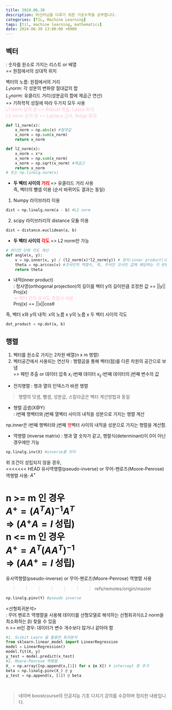 ```yaml
---
title: 2024.06.30
description: 머신러닝을 다루기 위한 기초수학을 공부합니다.
categories: [TIL, Machine Learning]
tags: [til, machine learning, mathematics]
date: 2024-06-30 13:00:00 +0900
---
```


<h2> 벡터 </h2>

: 숫자를 원소로 가지는 리스트 or 배열 <br/>
== 원점에서의 상대적 위치 <br/>

벡터의 노름: 원점에서의 거리 <br/>
$L_{1} norm$: 각 성분의 변화량 절대값의 합 <br/>
$L_{2} norm$: 유클리드 거리(성분곱의 합에 제곱근 연산) <br/>
=> 기하학적 성질에 따라 두가지 모두 사용 <br/>
<span style="color:pink;"> 
L1 norm 상의 원 => Robust 학습, Lasso 회귀 <br/>
L2 norm 상의 원 => Laplace 근사, Ridge 회귀
</span>

```python
def l1_norm(x):
    x_norm = np.abs(x) #절댓값
    x_norm = np.sum(x_norm)
    return x_norm

def l2_norm(x):
    x_norm = x*x
    x_norm = np.sum(x_norm)
    x_norm = np.sqrt(x_norm) #제곱근
    return x_norm
# 또는 np.linalg.norm(x)
``` 

* <b> 두 벡터 사이의 <span style="color: red;"> 거리</span></b> => 유클리드 거리 사용 <br/>
즉, 벡터의 뺄셈 이용 (순서 바뀌어도 결과는 동일) <br/>
1. Numpy 라이브러리 이용
```python
dist = np.linalg.norm(a - b) #L2 norm
```
2. scipy 라이브러리의 distance 모듈 이용
```python
dist = distance.euclidean(a, b)
```

* <b> 두 벡터 사이의<span style="color: red;"> 각도</span></b> 
=> L2 norm만 가능
```python
# 라디안 단위 각도 계산
def angle(x, y):
    v = np.inner(x, y) / (l2_norm(x)*l2_norm(y)) # 분자:inner product(내적)
    theta = np.arccos(v) #코사인의 역함수, 즉, 주어진 코사인 값에 해당하는 각 반환
    return theta
```

* 내적(inner product) <br/>
: 정사영(orthogonal projection)의 길이를 벡터 y의 길이만큼 조정한 값 == ||y|| Proj(x)<br/>
<span style="color:pink;"> => 벡터 간의 유사도 측정시 사용</span> <br/>
Proj(x) == ||x||cosθ <br/>

즉, 벡터 x와 y의 내적: x의 노름 x y의 노름 x 두 벡터 사이의 각도
```python
dot_product = np.dot(a, b)
```


<h2> 행렬 </h2>

1. 벡터를 원소로 가지는 2차원 배열(n x m 행렬)
2. 벡터공간에서 사용되는 연산자
: 행렬곱을 통해 벡터(점)를 다른 차원의 공간으로 보냄 <br/>
=> 패턴 추출 or 데이터 압축
$x_{i}$ i번째 데이터
$x_{ij}$ i번째 데이터의 j번째 변수의 값 <br/>

* 전치행렬
: 행과 열의 인덱스가 바뀐 행렬 <br/>

> 행렬의 덧셈, 뺼셈, 성분곱, 스칼라곱은 벡터 계산방법과 동일

* 행렬 곱셈(X@Y) <br/>
: i번째 행벡터와 j번째 열벡터 사이의 내적을 성분으로 가지는 행렬 계산

np.inner은 i번째 행벡터와 j번째 <span style="color:red;">행</span>벡터 사이의 내적을 성분으로 가지는 행렬을 계산함. <br/>

* 역행렬 (inverse matrix)
: 행과 열 숫자가 같고,  행렬식(determinant)이 0이 아닌 경우에만 가능 <br/>
```python
np.linalg.inv(X) #inverse를 의미
```

위 조건이 성립되지 않을 경우, <br/>
<<<<<<< HEAD
유사역행렬(pseudo-inverse) or 무어-펜로즈(Moore-Penrose) 역행렬 사용: $A^+$

n >= m 인 경우 <br/>
$A^+ = (A^TA)^{-1}A^T$ <br/>
=> ($A^+A = I$ 성립) <br/>
n <= m 인 경우 <br/>
$A^+ = A^T(AA^T)^{-1}$ <br/>
=> ($AA^+ = I$ 성립) <br/>
=======
유사역행렬(pseudo-inverse) or 무어-펜로즈(Moore-Penrose) 역행렬 사용
>>>>>>> refs/remotes/origin/master

```python
np.linalg.pinv(Y) #pseudo inverse
```

<선형회귀분석> <br/>
: 무어 펜로즈 역행렬을 사용해 데이터를 선형모델로 해석하는 선형회귀식(L2 norm을 최소화하는 β) 찾을 수 있음 <br/>
n >= m인 경우: 데이터가 변수 개수보다 많거나 같아야 함<br/>

```python
#1. Scikit Learn 을 활용한 회귀분석
from sklearn.linear_model import LinearRegression
model = LinearRegression()
model.fit(X, y)
y_test = model.predict(x_test)
#2. Moore-Penrose 역행렬
X_ = np.array([np.append(x,[1]) for x in X]) # intercept 항 추가
beta = np.linalg.pinv(X_) @ y
y_test = np.append(x, [1]) @ beta
```
<br/>

> 네이버 boostcourse의 인공지능 기초 다지기 강의를 수강하며 정리한 내용입니다.